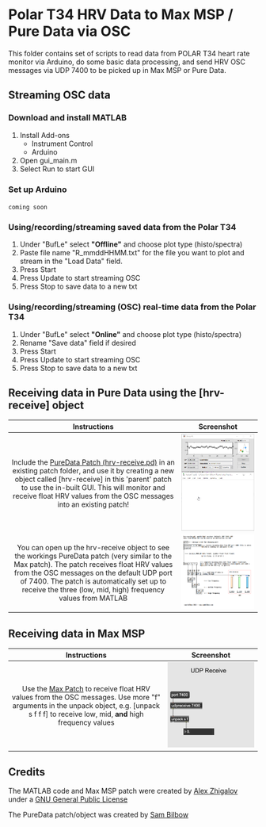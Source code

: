 # Polar T34 HRV Data to Max MSP / Pure Data via OSC
This folder contains set of scripts to read data from POLAR T34 heart rate monitor via Arduino, do some basic data processing, and send HRV OSC messages via UDP 7400 to be picked up in Max MSP or Pure Data.

## Streaming OSC data
### Download and install MATLAB
1. Install Add-ons
    - Instrument Control
    - Arduino
2. Open gui_main.m
3. Select Run to start GUI

### Set up Arduino
`coming soon`


### Using/recording/streaming saved data from the Polar T34
1. Under "BufLe" select **"Offline"** and choose plot type (histo/spectra)
2. Paste file name "R_mmddHHMM.txt" for the file you want to plot and stream in the "Load Data" field.
3. Press Start
4. Press Update to start streaming OSC
5. Press Stop to save data to a new txt

### Using/recording/streaming (OSC) real-time data from the Polar T34
1. Under "BufLe" select **"Online"** and choose plot type (histo/spectra)
2. Rename "Save data" field if desired
3. Press Start
4. Press Update to start streaming OSC
5. Press Stop to save data to a new txt

## Receiving data in Pure Data using the [hrv-receive] object
Instructions|Screenshot
:-------------------------:|:-------------------------:
Include the [PureData Patch (hrv-receive.pd)](pure_data/hrv-receive.pd) in an existing patch folder, and use it by creating a new object called [hrv-receive] in this 'parent' patch to use the in-built GUI. This will  monitor and receive float HRV values from the OSC messages into an existing patch! | ![pure data graphical user interface](docs/pd-gui.gif) 
You can open up the hrv-receive object to see the workings PureData patch (very similar to the Max patch). The patch receives float HRV values from the OSC messages on the default UDP port of 7400.  The patch is automatically set up to receive the three (low, mid, high) frequency values from MATLAB|  ![pure data patch](docs/pd-patch.png) 

## Receiving data in Max MSP
Instructions|Screenshot
:-------------------------:|:-------------------------:
Use the [Max Patch](MAX_8/HRV_osc_recv.maxpat) to receive float HRV values from the OSC messages.  Use more "f" arguments in the unpack object, e.g. [unpack s f f f] to receive low, mid, **and** high frequency values|  ![max patch](docs/max-patch.png) 

## Credits
The MATLAB code and Max MSP patch were created by [Alex Zhigalov](https://github.com/alxzgl1) under a [GNU General Public License](https://github.com/alxzgl1/heartrate_dacq/blob/main/LICENSE)

The PureData patch/object was created by [Sam Bilbow](https://github.com/sambilbow)

